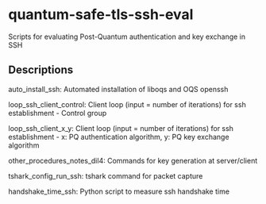 # quantum-safe-tls-ssh-eval
Scripts for evaluating Post-Quantum authentication and key exchange in SSH

## Descriptions
auto_install_ssh: Automated installation of liboqs and OQS openssh

loop_ssh_client_control: Client loop (input =  number of iterations) for ssh establishment - Control group

loop_ssh_client_x_y: Client loop (input =  number of iterations) for ssh establishment - x: PQ authentication algorithm, y: PQ key exchange algorithm

other_procedures_notes_dil4: Commands for key generation at server/client

tshark_config_run_ssh: tshark command for packet capture

handshake_time_ssh: Python script to measure ssh handshake time
